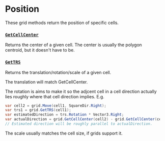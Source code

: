 # Position

These grid methods return the position of specific cells.

### [`GetCellCenter`](xref:Sylves.IGrid.GetCellCenter(Sylves.Cell)) 

Returns the center of a given cell. The center is usually the polygon centroid, but it doesn't have to be.

### [`GetTRS`](xref:Sylves.IGrid.GetTRS(Sylves.Cell))

Returns the translation/rotation/scale of a given cell.

The translation will match GetCellCenter.

The rotation is aims to make it so the adjcent cell in a cell direction actually lies roughly where that cell direction implies. E.g. 

```csharp
var cell2 = grid.Move(cell1, SquareDir.Right);
var trs1 = grid.GetTRS(cell1);
var estimatedDirection = trs.Rotation * Vector3.Right;
var actualDirection = grid.GetCellCenter(cell2) - grid.GetCellCenter(cell1);
// Estimated direction will be roughly parallel to actualDirection.
```

The scale usually matches the cell size, if grids support it.

